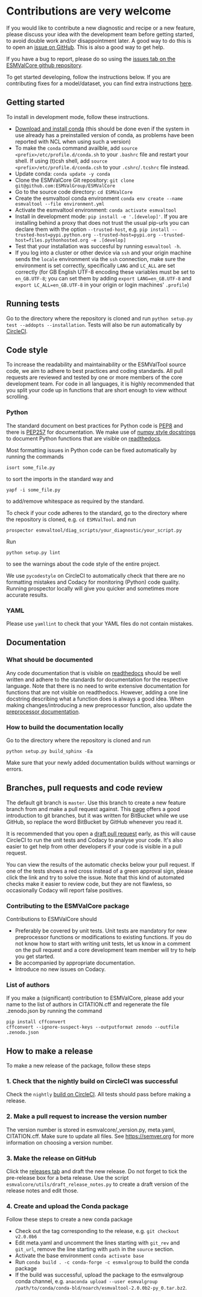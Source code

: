 # Contributions are very welcome

If you would like to contribute a new diagnostic and recipe or a new feature, please discuss your idea with the development team before getting started, to avoid double work and/or disappointment later. A good way to do this is to open an [issue on GitHub](https://github.com/ESMValGroup/ESMValTool/issues). This is also a good way to get help.

If you have a bug to report, please do so using the [issues tab on the ESMValCore github repository](https://github.com/ESMValGroup/ESMValCore/issues).

To get started developing, follow the instructions below. If you are contributing fixes for a model/dataset, you can find extra instructions [here](https://esmvaltool.readthedocs.io/projects/esmvalcore/en/latest/esmvalcore/fixing_data.html).

## Getting started

To install in development mode, follow these instructions.

-   [Download and install conda](https://conda.io/projects/conda/en/latest/user-guide/install/linux.html) (this should be done even if the system in use already has a preinstalled version of conda, as problems have been reported with NCL when using such a version)
-   To make the `conda` command availble, add `source <prefix>/etc/profile.d/conda.sh` to your `.bashrc` file and restart your shell. If using (t)csh shell, add `source <prefix>/etc/profile.d/conda.csh` to your `.cshrc`/`.tcshrc` file instead.
-   Update conda: `conda update -y conda`
-   Clone the ESMValCore Git repository: `git clone git@github.com:ESMValGroup/ESMValCore`
-   Go to the source code directory: `cd ESMValCore`
-   Create the esmvaltool conda environment `conda env create --name esmvaltool --file environment.yml`
-   Activate the esmvaltool environment: `conda activate esmvaltool`
-   Install in development mode: `pip install -e '.[develop]'`. If you are installing behind a proxy that does not trust the usual pip-urls you can declare them with the option `--trusted-host`, e.g. `pip install --trusted-host=pypi.python.org --trusted-host=pypi.org --trusted-host=files.pythonhosted.org -e .[develop]`
-   Test that your installation was succesful by running `esmvaltool -h`.
-   If you log into a cluster or other device via `ssh` and your origin machine sends the `locale` environment via the `ssh` connection, make sure the environment is set correctly, specifically `LANG` and `LC_ALL` are set correctly (for GB English UTF-8 encoding these variables must be set to `en_GB.UTF-8`; you can set them by adding `export LANG=en_GB.UTF-8` and `export LC_ALL=en_GB.UTF-8` in your origin or login machines' `.profile`)

## Running tests

Go to the directory where the repository is cloned and run `python setup.py test --addopts --installation`. Tests will also be run automatically by [CircleCI](https://circleci.com/gh/ESMValGroup/ESMValCore).

## Code style

To increase the readability and maintainability or the ESMValTool source code, we aim to adhere to best practices and coding standards. All pull requests are reviewed and tested by one or more members of the core development team. For code in all languages, it is highly recommended that you split your code up in functions that are short enough to view without scrolling.

### Python

The standard document on best practices for Python code is [PEP8](https://www.python.org/dev/peps/pep-0008/) and there is [PEP257](https://www.python.org/dev/peps/pep-0257/) for documentation. We make use of [numpy style docstrings](https://sphinxcontrib-napoleon.readthedocs.io/en/latest/example_numpy.html) to document Python functions that are visible on [readthedocs](https://esmvaltool.readthedocs.io).

Most formatting issues in Python code can be fixed automatically by running the commands

    isort some_file.py

to sort the imports in the standard way and

    yapf -i some_file.py

to add/remove whitespace as required by the standard.

To check if your code adheres to the standard, go to the directory where the repository is cloned, e.g. `cd ESMValTool`.
and run

    prospector esmvaltool/diag_scripts/your_diagnostic/your_script.py

Run

    python setup.py lint

to see the warnings about the code style of the entire project.

We use `pycodestyle` on CircleCI to automatically check that there are no formatting mistakes and Codacy for monitoring (Python) code quality. Running prospector locally will give you quicker and sometimes more accurate results.

### YAML

Please use `yamllint` to check that your YAML files do not contain mistakes.

## Documentation

### What should be documented

Any code documentation that is visible on [readthedocs](https://esmvaltool.readthedocs.io) should be well written and adhere to the standards for documentation for the respective language. Note that there is no need to write extensive documentation for functions that are not visible on readthedocs. However, adding a one line docstring describing what a function does is always a good idea.
When making changes/introducing a new preprocessor function, also update the [preprocessor documentation](https://esmvaltool.readthedocs.io/projects/esmvalcore/en/latest/esmvalcore/preprocessor.html).

### How to build the documentation locally

Go to the directory where the repository is cloned and run

    python setup.py build_sphinx -Ea

Make sure that your newly added documentation builds without warnings or errors.

## Branches, pull requests and code review

The default git branch is ``master``. Use this branch to create a new feature branch from and make a pull request against. This [page](https://www.atlassian.com/git/tutorials/comparing-workflows/feature-branch-workflow) offers a good introduction to git branches, but it was written for BitBucket while we use GitHub, so replace the word BitBucket by GitHub whenever you read it.

It is recommended that you open a [draft pull request](https://github.blog/2019-02-14-introducing-draft-pull-requests/) early, as this will cause CircleCI to run the unit tests and Codacy to analyse your code. It's also easier to get help from other developers if your code is visible in a pull request.

You can view the results of the automatic checks below your pull request. If one of the tests shows a red cross instead of a green approval sign, please click the link and try to solve the issue. Note that this kind of automated checks make it easier to review code, but they are not flawless, so occasionally Codacy will report false positives.

### Contributing to the ESMValCore package

Contributions to ESMValCore should

-   Preferably be covered by unit tests. Unit tests are mandatory for new preprocessor functions or modifications to existing functions. If you do not know how to start with writing unit tests, let us know in a comment on the pull request and a core development team member will try to help you get started.
-   Be accompanied by appropriate documentation.
-   Introduce no new issues on Codacy.

### List of authors

If you make a (significant) contribution to ESMValCore, please add your name to the list of authors in CITATION.cff and regenerate the file .zenodo.json by running the command

    pip install cffconvert
    cffconvert --ignore-suspect-keys --outputformat zenodo --outfile .zenodo.json

## How to make a release

To make a new release of the package, follow these steps

### 1. Check that the nightly build on CircleCI was successful

Check the `nightly` [build on CircleCI](https://circleci.com/gh/ESMValGroup/ESMValTool/tree/master).
All tests should pass before making a release.

### 2. Make a pull request to increase the version number

The version number is stored in esmvalcore/_version.py, meta.yaml, CITATION.cff.
Make sure to update all files. See https://semver.org for more information on choosing a version number.

### 3. Make the release on GitHub

Click the [releases tab](https://github.com/ESMValGroup/ESMValCore/releases)
and draft the new release. Do not forget to tick the pre-release box for a beta release.
Use the script `esmvalcore/utils/draft_release_notes.py` to create a draft version of
the release notes and edit those.

### 4. Create and upload the Conda package

Follow these steps to create a new conda package
- Check out the tag corresponding to the release, e.g. `git checkout v2.0.0b6`
- Edit meta.yaml and uncomment the lines starting with `git_rev` and `git_url`, remove the line starting with `path` in the `source` section.
- Activate the base environment `conda activate base`
- Run `conda build . -c conda-forge -c esmvalgroup` to build the conda package
- If the build was successful, upload the package to the esmvalgroup conda channel, e.g. `anaconda upload --user esmvalgroup /path/to/conda/conda-bld/noarch/esmvaltool-2.0.0b2-py_0.tar.bz2`.
